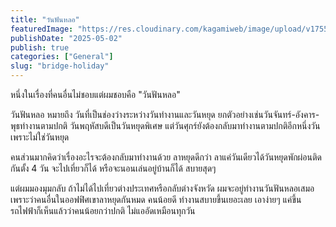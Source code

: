 ```yaml
---
title: "วันฟันหลอ"
featuredImage: "https://res.cloudinary.com/kagamiweb/image/upload/v1755266192/blog.coregamehd.com/bridge-holiday.jpg"
publishDate: "2025-05-02"
publish: true
categories: ["General"]
slug: "bridge-holiday"
---
```


หนึ่งในเรื่องที่คนอื่นไม่ชอบแต่ผมชอบคือ "วันฟันหลอ"

วันฟันหลอ หมายถึง วันที่เป็นช่องว่างระหว่างวันทำงานและวันหยุด ยกตัวอย่างเช่นวันจันทร์-อังคาร-พุธทำงานตามปกติ วันพฤหัสบดีเป็นวันหยุดพิเศษ แต่วันศุกร์ยังต้องกลับมาทำงานตามปกติอีกหนึ่งวันเพราะไม่ใช่วันหยุด

คนส่วนมากคิดว่าเรื่องอะไรจะต้องกลับมาทำงานด้วย ลาหยุดดีกว่า ลาแค่วันเดียวได้วันหยุดพักผ่อนติดกันตั้ง 4 วัน จะไปเที่ยวก็ได้ หรือจะนอนเล่นอยู่บ้านก็ได้ สบายสุดๆ

แต่ผมมองมุมกลับ ถ้าไม่ได้ไปเที่ยวต่างประเทศหรือกลับต่างจังหวัด ผมจะอยู่ทำงานวันฟันหลอเสมอ เพราะว่าคนอื่นในออฟฟิศเขาลาหยุดกันหมด คนน้อยดี ทำงานสบายขึ้นเยอะเลย เอาง่ายๆ แค่ขึ้นรถไฟฟ้าก็เห็นแล้วว่าคนน้อยกว่าปกติ ไม่แออัดเหมือนทุกวัน